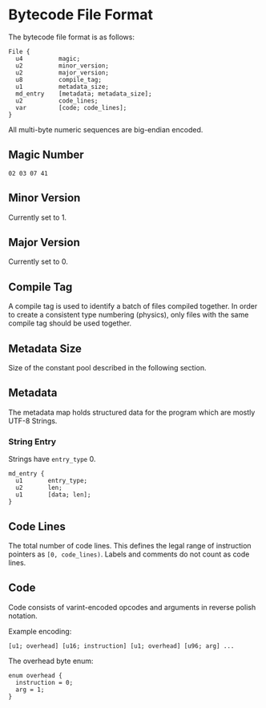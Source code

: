 # Bytecode File Format

The bytecode file format is as follows:

```
File {
  u4          magic;
  u2          minor_version;
  u2          major_version;
  u8          compile_tag;
  u1          metadata_size;
  md_entry    [metadata; metadata_size];
  u2          code_lines;
  var         [code; code_lines];
}
```

All multi-byte numeric sequences are big-endian encoded.

## Magic Number

```
02 03 07 41
```

## Minor Version

Currently set to 1.

## Major Version

Currently set to 0.

## Compile Tag

A compile tag is used to identify a batch of files compiled together. In order to create a consistent type numbering (physics), only files with the same compile tag should be used together.

## Metadata Size

Size of the constant pool described in the following section.

## Metadata

The metadata map holds structured data for the program which are mostly UTF-8 Strings.

### String Entry

Strings have `entry_type` 0.

```
md_entry {
  u1       entry_type;
  u2       len;
  u1       [data; len];
}
```

## Code Lines

The total number of code lines. This defines the legal range of instruction pointers as `[0, code_lines)`. Labels and comments do not count as code lines.

## Code

Code consists of varint-encoded opcodes and arguments in reverse polish notation.

Example encoding:

```
[u1; overhead] [u16; instruction] [u1; overhead] [u96; arg] ...
```

The overhead byte enum:

```
enum overhead {
  instruction = 0;
  arg = 1;
}
```